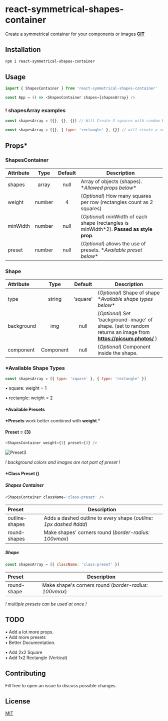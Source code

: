 # react-symmetrical-shapes-container

Create a symmetrical container for your components or images [**GIT**](https://github.com/aapostolou/react-symmetrical-shapes-container)

## Installation

```bash
npm i react-symmetrical-shapes-container
```

## Usage

```javascript
import { ShapesContainer } from 'react-symmetrical-shapes-container'

const App = () => <ShapesContainer shapes={shapesArray} />
```

### ! shapesArray examples

```javascript
const shapesArray = [{}, {}, {}] // Will Create 3 squares with random background

const shapesArray = [{}, { type: 'rectangle' }, {}] // will create a square-rectangle-square pattern with random background
```

## Props\*

### ShapesContainer

| Attribute |  Type  | Default | Description                                                                                |
| :-------- | :----: | :-----: | ------------------------------------------------------------------------------------------ |
| shapes    | array  |  null   | Array of objects (shapes). \*_Allowed props below_\*                                       |
| weight    | number |    4    | (_Optional_) How many squares per row (rectangles count as 2 squares)                      |
| minWidth  | number |  null   | (_Optional_) minWidth of each shape (rectangles is minWidth\*2). **Passed as style prop**. |
| preset    | number |  null   | (_Optional_) allows the use of presets. \*_Available preset below_\*                       |

### Shape

| Attribute  |   Type    | Default  | Description                                                                                                     |
| :--------- | :-------: | :------: | --------------------------------------------------------------------------------------------------------------- |
| type       |  string   | 'square' | (_Optional_) Shape of shape \*_Available shape types below_\*                                                   |
| background |    img    |   null   | (_Optional_) Set 'background-image' of shape. (set to random returns an image from **https://picsum.photos/** ) |
| component  | Component |   null   | (_Optional_) Component inside the shape.                                                                        |

### \*Available Shape Types

```javascript
const shapesArray = [{ type: 'square' }, { type: 'rectangle' }]
```

• square: weight = 1

• rectangle: weight = 2

#### \*Available Presets

**\*Presets** work better combined with **weight**.\*

#### Preset = {3}

```javascript
<ShapesContainer weight={3} preset={3} />
```

![Preset3](https://i.ibb.co/cyPn8pk/image.png)

_! background colors and images are not part of preset !_

#### \*Class Preset ()

##### Shapes Container

```javascript
<ShapesContainer className='class-preset' />
```

| Preset         | Description                                                       |
| :------------- | ----------------------------------------------------------------- |
| outline-shapes | Adds a dashed outline to every shape (_outline: 1px dashed #ddd_) |
| round-shapes   | Make shapes' corners round (_border-radius: 100vmax_)             |

##### Shape

```javascript
const shapesArray = [{ className: 'class-preset' }]
```

| Preset      | Description                                           |
| :---------- | ----------------------------------------------------- |
| round-shape | Make shape's corners round (_border-radius: 100vmax_) |

_! multiple presets can be used at once !_

## TODO

• Add a lot more props.  
• Add more presets  
• Better Documentation.

• Add 2x2 Square  
• Add 1x2 Rectangle (Vertical)

## Contributing

Fill free to open an issue to discuss possible changes.

## License

[MIT](https://choosealicense.com/licenses/mit/)
